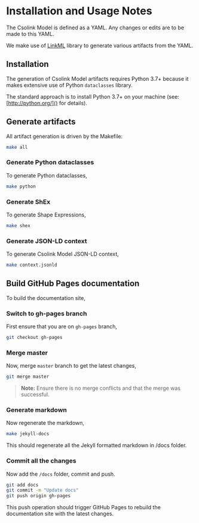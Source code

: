 # Installation and Usage Notes

The Csolink Model is defined as a YAML. Any changes or edits are to be made to this YAML.

We make use of [LinkML](https://github.com/biolink/biolinkml) library to generate various artifacts from the YAML.


## Installation

The generation of Csolink Model artifacts requires Python 3.7+ because it makes extensive use of 
Python `dataclasses` library. 

The standard approach is to install Python 3.7+ on your machine (see: [http://python.org/]() for details).


## Generate artifacts

All artifact generation is driven by the Makefile:

```bash
make all
```

### Generate Python dataclasses

To generate Python dataclasses,
```bash
make python
```

### Generate ShEx

To generate Shape Expressions,
```bash
make shex
```

### Generate JSON-LD context

To generate Csolink Model JSON-LD context,
```bash
make context.jsonld
```

## Build GitHub Pages documentation

To build the documentation site,

### Switch to gh-pages branch

First ensure that you are on `gh-pages` branch,
```bash
git checkout gh-pages
```

### Merge master

Now, merge `master` branch to get the latest changes,
```bash
git merge master
```

> **Note:** Ensure there is no merge conflicts and that the merge was successful.

### Generate markdown

Now regenerate the markdown,
```bash
make jekyll-docs
```

This should regenerate all the Jekyll formatted markdown in /docs folder.

### Commit all the changes

Now add the `/docs` folder, commit and push.
```bash
git add docs
git commit -m "Update docs"
git push origin gh-pages
```

This push operation should trigger GitHub Pages to rebuild the documentation site with the latest changes.


